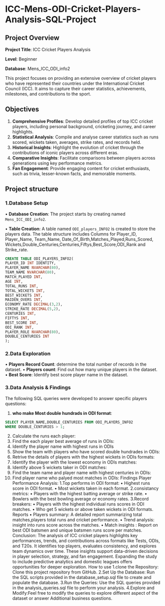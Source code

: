# ICC-Mens-ODI-Cricket-Players-Analysis-SQL-Project

## Project Overview

**Project Title**: ICC Cricket Players Analysis 

**Level**: Beginner

**Database**: Mens_ICC_ODI_info2

This project focuses on providing an extensive overview of cricket players who have represented their countries under the International Cricket Council (ICC). It aims to capture their career statistics, achievements, milestones, and contributions to the sport.

## Objectives

1.	**Comprehensive Profiles**: Develop detailed profiles of top ICC cricket players, including personal background, cricketing journey, and career highlights.
2.	**Statistical Analysis**: Compile and analyse career statistics such as runs scored, wickets taken, averages, strike rates, and records held.
3.	**Historical Insights**: Highlight the evolution of cricket through the contributions of iconic players across different eras.
4.	**Comparative Insights**: Facilitate comparisons between players across generations using key performance metrics.
5.	**Fan Engagement**: Provide engaging content for cricket enthusiasts, such as trivia, lesser-known facts, and memorable moments.
   
## Project structure

### 1.Database Setup

•	**Database Creation**: The project starts by creating named `Mens_ICC_ODI_info2`.

•	**Table Creation**: A table named `ODI_players_INFO2` is created to store the players data. The table structure includes
Columns for Player_ID, Player_Name, Team_Name, Date_Of_Birth,Matches_Played,Runs_Scored,
Wickets,Double_Centuries,Centuries,Fiftys,Best_Score,ODI_Rank and Strike_rate.

```sql
CREATE TABLE ODI_PLAYERS_INFO2(
PLAYER_ID INT IDENTITY,
PLAYER_NAME NVARCHAR(80),
TEAM_NAME NVARCHAR(80),
MATCH_PLAYED INT,
AGE INT,
TOTAL_RUNS INT,
TOTAL_WICKETS INT,
BEST_WICKETS INT,
MAIDEN_OVERS INT,
ECONOMY_RATE DECIMAL(3,2),
STRIKE_RATE DECIMAL(5,2),
CENTURIES INT,
FIFTYS INT,
BEST_SCORE INT,
ODI_RANK INT,
PLAYER_ROLE NVARCHAR(80),
DOUBLE_CENTURIES INT
);
```

 ### 2.Data Exploration
 
•	**Players Record Count**: determine the total number of records in the dataset.
•	**Players count**: Find out how many unique players in the dataset.
•	**Best Score**: Identify best score player name in the dataset.



### 3.Data Analysis & Findings
The following SQL queries were developed to answer specific players questions:

1. **who make Most double hundrads in ODI format**:
```sql
SELECT PLAYER_NAME,DOUBLE_CENTURIES FROM ODI_PLAYERS_INFO2 
WHERE DOUBLE_CENTURIES > 1;
```

2.	Calculate the runs each player:
3.	Find the each player best average of runs in ODIs:
4.	Identify the player name with highest runs in ODIs
5.	Show the team with players who have scored double hundrades in ODIs:
6.	Retrive the details of players with the highest wickets in ODIs formats:
7.	Identify the player with the lowest economy in ODIs matches:
8.	Identify above 5 wickets taker in ODI matches:
9.	Find the team name and player name with highest centuries in ODIs:
10.	Find player name who palyed most matches in ODIs:
Findings Player Performance Analysis:
   1.Top performs in ODI format: 
•	Highest runs score in ODI format.
•	Most wickets taken in each format.
   2.consistancy metrics:
•	Players with the highest batting average or strike rate.
•	Bowlers with the best bowling average or economy rates.
   3.Record breakers:
•	Players with the highest individual runs scores in ODI matches.
•	Who get 5 wickets or above taken wickets in ODI formats.
  Reports
•	Players summary: A detailed  report summarizing  total matches,players total runs and cricket performance.
•	Trend analysis: insight into runs score across the matches.
•	Match insights : Report on best ODI batsmen and unique batsmen runs score per matches.
Conclusion:
The analysis of ICC cricket players highlights key performances, trends, and contributions across formats like Tests, ODIs, and T20s. It identifies top players, evaluates consistency, and explores team dynamics over time. These insights support data-driven decisions in player selection, strategy, and fan engagement. Expanding the study to include predictive analytics and domestic leagues offers opportunities for deeper exploration.
How to use
1.clone the Repository: Clone this project repository from GitHub.
2.Set Up the Database: Run the SQL scripts provided in the database_setup.sql file to create and populate the database.
3.Run the Queries: Use the SQL queries provided in the analysis_queries.sql file to perform your analysis.
4.Explore and Modify:Feel free to modify the queries to explore different aspect of the dataset or answer
Additional business questions.




























































